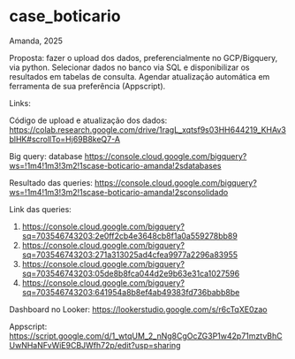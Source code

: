# case_boticario

Amanda, 2025

Proposta: fazer o upload dos dados, preferencialmente no GCP/Bigquery, via python.
Selecionar dados no banco via SQL e disponibilizar os resultados em tabelas de consulta.
Agendar atualização automática em ferramenta de sua preferência (Appscript).

Links:

Código de upload e atualização dos dados:
https://colab.research.google.com/drive/1ragL_xqtsf9s03HH644219_KHAv3blHK#scrollTo=Hj69B8keQ7-A

Big query: database
https://console.cloud.google.com/bigquery?ws=!1m4!1m3!3m2!1scase-boticario-amanda!2sdatabases

Resultado das queries:
https://console.cloud.google.com/bigquery?ws=!1m4!1m3!3m2!1scase-boticario-amanda!2sconsolidado

Link das queries:
1. https://console.cloud.google.com/bigquery?sq=703546743203:2e0ff2cb4e3648cb8f1a0a559278bb89
2. https://console.cloud.google.com/bigquery?sq=703546743203:271a313025ad4cfea9977a2296a83955
3. https://console.cloud.google.com/bigquery?sq=703546743203:05de8b8fca044d2e9b63e31ca1027596
4. https://console.cloud.google.com/bigquery?sq=703546743203:641954a8b8ef4ab49383fd736babb8be

Dashboard no Looker:
https://lookerstudio.google.com/s/r6cTqXE0zao

Appscript:
https://script.google.com/d/1_wtqUM_2_nNg8CgOcZG3P1w42p71mztvBhCUwNHaNFvWiE9CBJWfh72p/edit?usp=sharing



